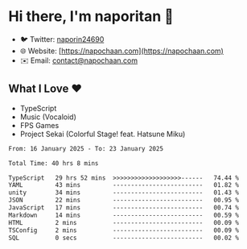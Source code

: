 # Hi there, I'm naporitan 👋

- 🐦 Twitter: [naporin24690](https://twitter.com/naporin24690)
- 🌐 Website: [https://napochaan.com](https://napochaan.com)
- ✉️ Email: [contact@napochaan.com](mailto:contact@napochaan.com)

## What I Love ❤️
- TypeScript
- Music (Vocaloid)
- FPS Games
- Project Sekai (Colorful Stage! feat. Hatsune Miku)

<!--START_SECTION:waka-->

```txt
From: 16 January 2025 - To: 23 January 2025

Total Time: 40 hrs 8 mins

TypeScript   29 hrs 52 mins  >>>>>>>>>>>>>>>>>>>------   74.44 %
YAML         43 mins         -------------------------   01.82 %
unity        34 mins         -------------------------   01.43 %
JSON         22 mins         -------------------------   00.95 %
JavaScript   17 mins         -------------------------   00.74 %
Markdown     14 mins         -------------------------   00.59 %
HTML         2 mins          -------------------------   00.09 %
TSConfig     2 mins          -------------------------   00.09 %
SQL          0 secs          -------------------------   00.02 %
```

<!--END_SECTION:waka-->

